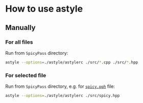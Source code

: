 # How to use astyle

## Manually

### For all files

Run from ``SpicyPass`` directory:
```bash
astyle --options=./astyle/astylerc ./src/*.cpp ./src/*.hpp
```

### For selected file

Run from ``SpicyPass`` directory, e.g. for [``spicy.pph``](/src/spicy.hpp) file:
```bash
astyle --options=./astyle/astylerc ./src/spicy.hpp
```
